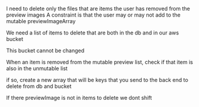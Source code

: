 I need to delete only the files that are items the user has removed from the preview images
A constraint is that the user may or may not add to the mutable previewImageArray

We need a list of items to delete that are both in the db and in our aws bucket

This bucket cannot be changed

When an item is removed from the mutable preview list, check if that item is also in the unmutable list

if so, create a new array that will be keys that you send to the back end to delete from db and bucket

If there previewImage is not in items to delete
we dont shift

